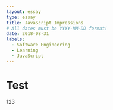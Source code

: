 ```yaml
---
layout: essay
type: essay
title: JavaScript Impressions
# All dates must be YYYY-MM-DD format!
date: 2018-08-31
labels:
  - Software Engineering
  - Learning
  - JavaScript
---
```

# Test
123
